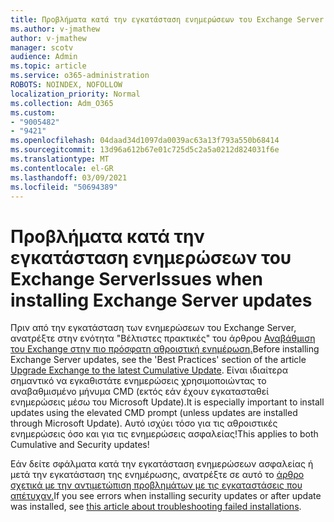 ```yaml
---
title: Προβλήματα κατά την εγκατάσταση ενημερώσεων του Exchange Server
ms.author: v-jmathew
author: v-jmathew
manager: scotv
audience: Admin
ms.topic: article
ms.service: o365-administration
ROBOTS: NOINDEX, NOFOLLOW
localization_priority: Normal
ms.collection: Adm_O365
ms.custom:
- "9005482"
- "9421"
ms.openlocfilehash: 04daad34d1097da0039ac63a13f793a550b68414
ms.sourcegitcommit: 13d96a612b67e01c725d5c2a5a0212d824031f6e
ms.translationtype: MT
ms.contentlocale: el-GR
ms.lasthandoff: 03/09/2021
ms.locfileid: "50694389"
---
```

# <a name="issues-when-installing-exchange-server-updates"></a><span data-ttu-id="898bf-102">Προβλήματα κατά την εγκατάσταση ενημερώσεων του Exchange Server</span><span class="sxs-lookup"><span data-stu-id="898bf-102">Issues when installing Exchange Server updates</span></span>

<span data-ttu-id="898bf-103">Πριν από την εγκατάσταση των ενημερώσεων του Exchange Server, ανατρέξτε στην ενότητα "Βέλτιστες πρακτικές" του άρθρου [Αναβάθμιση του Exchange στην πιο πρόσφατη αθροιστική ενημέρωση.](https://docs.microsoft.com/Exchange/plan-and-deploy/install-cumulative-updates)</span><span class="sxs-lookup"><span data-stu-id="898bf-103">Before installing Exchange Server updates, see the 'Best Practices' section of the article [Upgrade Exchange to the latest Cumulative Update](https://docs.microsoft.com/Exchange/plan-and-deploy/install-cumulative-updates).</span></span> <span data-ttu-id="898bf-104">Είναι ιδιαίτερα σημαντικό να εγκαθιστάτε ενημερώσεις χρησιμοποιώντας το αναβαθμισμένο μήνυμα CMD (εκτός εάν έχουν εγκατασταθεί ενημερώσεις μέσω του Microsoft Update).</span><span class="sxs-lookup"><span data-stu-id="898bf-104">It is especially important to install updates using the elevated CMD prompt (unless updates are installed through Microsoft Update).</span></span> <span data-ttu-id="898bf-105">Αυτό ισχύει τόσο για τις αθροιστικές ενημερώσεις όσο και για τις ενημερώσεις ασφαλείας!</span><span class="sxs-lookup"><span data-stu-id="898bf-105">This applies to both Cumulative and Security updates!</span></span>

<span data-ttu-id="898bf-106">Εάν δείτε σφάλματα κατά την εγκατάσταση ενημερώσεων ασφαλείας ή μετά την εγκατάσταση της ενημέρωσης, ανατρέξτε σε αυτό το [άρθρο σχετικά με την αντιμετώπιση προβλημάτων με τις εγκαταστάσεις που απέτυχαν.](https://aka.ms/exupdatefaq)</span><span class="sxs-lookup"><span data-stu-id="898bf-106">If you see errors when installing security updates or after update was installed, see [this article about troubleshooting failed installations](https://aka.ms/exupdatefaq).</span></span>
